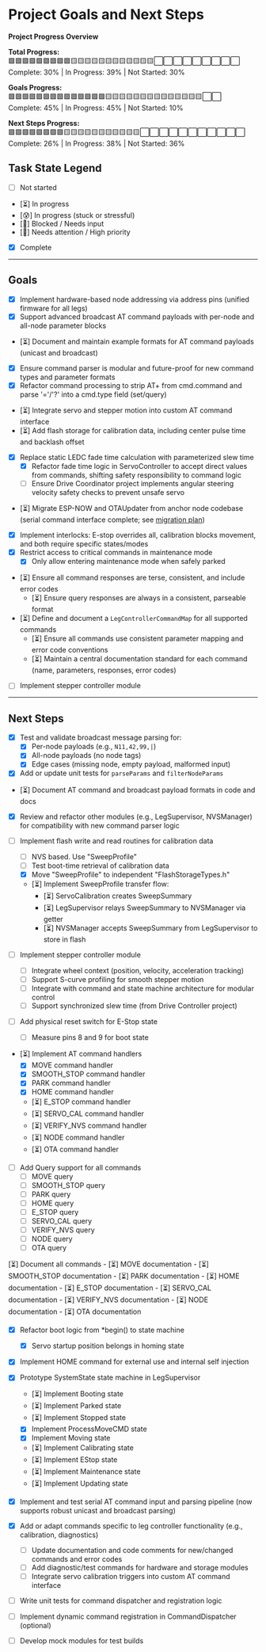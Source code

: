 # Project Goals and Next Steps

**Project Progress Overview**

**Total Progress:**  
🟩🟩🟩🟩🟩🟩🟩🟩🟩🟨🟨🟨🟨🟨🟨🟨🟨🟨🟨🟨🟨⬜⬜⬜⬜⬜⬜⬜⬜⬜  
Complete: 30% | In Progress: 39% | Not Started: 30%

**Goals Progress:**  
🟩🟩🟩🟩🟩🟩🟩🟩🟩🟩🟩🟩🟩🟩🟨🟨🟨🟨🟨🟨🟨🟨🟨🟨🟨🟨🟨🟨⬜⬜  
Complete: 45% | In Progress: 45% | Not Started: 10%

**Next Steps Progress:**  
🟩🟩🟩🟩🟩🟩🟩🟩🟨🟨🟨🟨🟨🟨🟨🟨🟨🟨🟨⬜⬜⬜⬜⬜⬜⬜⬜⬜⬜⬜  
Complete: 26% | In Progress: 38% | Not Started: 36%

## Task State Legend

- [ ] Not started
- [⏳] In progress
- [😰] In progress (stuck or stressful)
- [🧩] Blocked / Needs input
- [🚩] Needs attention / High priority
- [x] Complete

---

## Goals
- [x] Implement hardware-based node addressing via address pins (unified firmware for all legs)
- [x] Support advanced broadcast AT command payloads with per-node and all-node parameter blocks
- [⏳] Document and maintain example formats for AT command payloads (unicast and broadcast)
- [x] Ensure command parser is modular and future-proof for new command types and parameter formats
- [x] Refactor command processing to strip AT+ from cmd.command and parse '='/'?' into a cmd.type field (set/query)
- [⏳] Integrate servo and stepper motion into custom AT command interface
- [⏳] Add flash storage for calibration data, including center pulse time and backlash offset
- [x] Replace static LEDC fade time calculation with parameterized slew time
    - [x] Refactor fade time logic in ServoController to accept direct values from commands, shifting safety responsibility to command logic
    - [ ] Ensure Drive Coordinator project implements angular steering velocity safety checks to prevent unsafe servo
- [⏳] Migrate ESP-NOW and OTAUpdater from anchor node codebase (serial command interface complete; see [migration plan](./ESP-NOW_Command_OTA_Migration_Plan.md))
- [x] Implement interlocks: E-stop overrides all, calibration blocks movement, and both require specific states/modes
- [x] Restrict access to critical commands in maintenance mode
    - [x] Only allow entering maintenance mode when safely parked
- [⏳] Ensure all command responses are terse, consistent, and include error codes
    - [⏳] Ensure query responses are always in a consistent, parseable format
- [⏳] Define and document a `LegControllerCommandMap` for all supported commands
    - [⏳] Ensure all commands use consistent parameter mapping and error code conventions
    - [⏳] Maintain a central documentation standard for each command (name, parameters, responses, error codes)
 - [ ] Implement stepper controller module

---

## Next Steps
- [x] Test and validate broadcast message parsing for:
    - [x] Per-node payloads (e.g., `N11,42,99,|`)
    - [x] All-node payloads (no node tags)
    - [x] Edge cases (missing node, empty payload, malformed input)
- [x] Add or update unit tests for `parseParams` and `filterNodeParams`
- [⏳] Document AT command and broadcast payload formats in code and docs
- [x] Review and refactor other modules (e.g., LegSupervisor, NVSManager) for compatibility with new command parser logic

- [ ] Implement flash write and read routines for calibration data
    - [ ] NVS based. Use "SweepProfile"
    - [ ] Test boot-time retrieval of calibration data
    - [x] Move "SweepProfile" to independent "FlashStorageTypes.h"
    - [⏳] Implement SweepProfile transfer flow:
        - [⏳] ServoCalibration creates SweepSummary
        - [⏳] LegSupervisor relays SweepSummary to NVSManager via getter
        - [⏳] NVSManager accepts SweepSummary from LegSupervisor to store in flash

 - [ ] Implement stepper controller module
     - [ ] Integrate wheel context (position, velocity, acceleration tracking)
     - [ ] Support S-curve profiling for smooth stepper motion
     - [ ] Integrate with command and state machine architecture for modular control
     - [ ] Support synchronized slew time (from Drive Controller project)

- [ ] Add physical reset switch for E-Stop state
    - [ ] Measure pins 8 and 9 for boot state

- [⏳] Implement AT command handlers
    - [x] MOVE command handler
    - [x] SMOOTH_STOP command handler
    - [x] PARK command handler
    - [x] HOME command handler
    - [⏳] E_STOP command handler
    - [⏳] SERVO_CAL command handler
    - [⏳] VERIFY_NVS command handler
    - [⏳] NODE command handler
    - [⏳] OTA command handler

- [ ] Add Query support for all commands
    - [ ] MOVE query
    - [ ] SMOOTH_STOP query
    - [ ] PARK query
    - [ ] HOME query
    - [ ] E_STOP query
    - [ ] SERVO_CAL query
    - [ ] VERIFY_NVS query
    - [ ] NODE query
    - [ ] OTA query

 [⏳] Document all commands
    - [⏳] MOVE documentation
    - [⏳] SMOOTH_STOP documentation
    - [⏳] PARK documentation
    - [⏳] HOME documentation
    - [⏳] E_STOP documentation
    - [⏳] SERVO_CAL documentation
    - [⏳] VERIFY_NVS documentation
    - [⏳] NODE documentation
    - [⏳] OTA documentation

- [x] Refactor boot logic from *begin() to state machine
    - [x] Servo startup position belongs in homing state

- [x] Implement HOME command for external use and internal self injection

- [x] Prototype SystemState state machine in LegSupervisor
    - [⏳] Implement Booting state
    - [⏳] Implement Parked state
    - [⏳] Implement Stopped state
    - [x] Implement ProcessMoveCMD state
    - [x] Implement Moving state
    - [⏳] Implement Calibrating state
    - [⏳] Implement EStop state
    - [⏳] Implement Maintenance state
    - [⏳] Implement Updating state

- [x] Implement and test serial AT command input and parsing pipeline (now supports robust unicast and broadcast parsing)

- [x] Add or adapt commands specific to leg controller functionality (e.g., calibration, diagnostics)
    - [ ] Update documentation and code comments for new/changed commands and error codes
    - [ ] Add diagnostic/test commands for hardware and storage modules
    - [ ] Integrate servo calibration triggers into custom AT command interface

- [ ] Write unit tests for command dispatcher and registration logic

- [ ] Implement dynamic command registration in CommandDispatcher (optional)

- [ ] Develop mock modules for test builds

